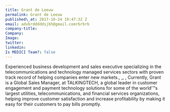 ```yaml
---
title: Grant de Leeuw
permalink: Grant de Leeuw
published\_at: 2017-10-24 19:47:32 Z
email: advbrdddddsjbh@gmail.comrbrbrb
company-title: 
Company: 
Image: 
twitter: 
linkedin: 
Is MEDICI Team?: false
---
```


Experienced business development and sales executive specializing in the telecommunications and technology managed services sectors with proven track record of helping companies enter new markets., ,, , Currently, Grant is a Global Sales Manager, at TALKINGTECH, a global leader in customer engagement and payment technology solutions for some of the world'™s largest utilities, telecommunications, and financial services organizations, helping improve customer satisfaction and increase profitability by making it easy
for their customers to pay bills promptly.